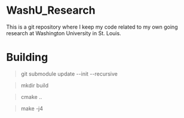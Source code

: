# WashU_Research

This is a git repository where I keep my code related to my own going research at Washington University in St. Louis.

# Building

> git submodule update --init --recursive

> mkdir build

> cmake ..

> make -j4